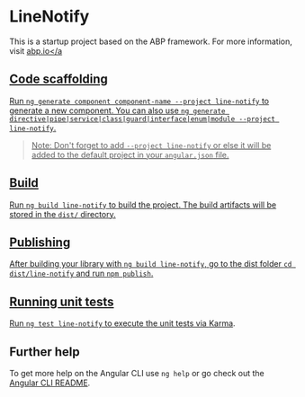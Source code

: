 # LineNotify

This is a startup project based on the ABP framework. For more information, visit <a href="https://abp.io/" target="_blank">abp.io</a

## Code scaffolding

Run `ng generate component component-name --project line-notify` to generate a new component. You can also use `ng generate directive|pipe|service|class|guard|interface|enum|module --project line-notify`.
> Note: Don't forget to add `--project line-notify` or else it will be added to the default project in your `angular.json` file. 

## Build

Run `ng build line-notify` to build the project. The build artifacts will be stored in the `dist/` directory.

## Publishing

After building your library with `ng build line-notify`, go to the dist folder `cd dist/line-notify` and run `npm publish`.

## Running unit tests

Run `ng test line-notify` to execute the unit tests via [Karma](https://karma-runner.github.io).

## Further help

To get more help on the Angular CLI use `ng help` or go check out the [Angular CLI README](https://github.com/angular/angular-cli/blob/master/README.md).
